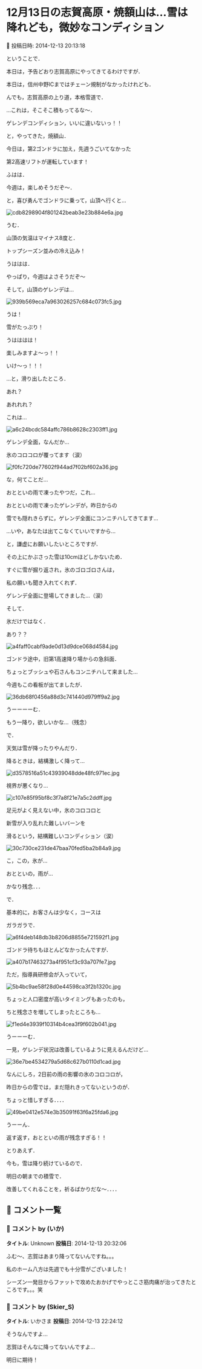 # 12月13日の志賀高原・焼額山は…雪は降れども，微妙なコンディション

📅 投稿日時: 2014-12-13 20:13:18

ということで．


本日は，予告どおり志賀高原にやってきてるわけですが．





本日は，信州中野ICまではチェーン規制がなかったけれども．


んでも，志賀高原の上り道，本格雪道で．


…これは，そこそこ積もってるな～．


ゲレンデコンディション，いいに違いないっ！！





と，やってきた，焼額山．


今日は，第2ゴンドラに加え，先週うごいてなかった


第2高速リフトが運転しています！


ふはは．


今週は，楽しめそうだぞ～．





と，喜び勇んでゴンドラに乗って，山頂へ行くと…




![cdb8298904f801242beab3e23b884e6a.jpg](images/cdb8298904f801242beab3e23b884e6a.jpg)




うむ．


山頂の気温はマイナス8度と．


トップシーズン並みの冷え込み！


うははは．


やっぱり，今週はよさそうだぞ～





そして，山頂のゲレンデは…




![939b569eca7a963026257c684c073fc5.jpg](images/939b569eca7a963026257c684c073fc5.jpg)




うは！


雪がたっぷり！


うはははは！


楽しみますよ～っ！！


いけ～っ！！！





…と，滑り出したところ．


あれ？


あれれれ？


これは…




![a6c24bcdc584affc786b8628c2303ff1.jpg](images/a6c24bcdc584affc786b8628c2303ff1.jpg)




ゲレンデ全面，なんだか…


氷のコロコロが覆ってます（涙）




![f0fc720de77602f944ad7f02bf602a36.jpg](images/f0fc720de77602f944ad7f02bf602a36.jpg)




な，何てことだ…


おとといの雨で凍ったやつだ，これ…


おとといの雨で凍ったゲレンデが，昨日からの


雪でも隠れきらずに，ゲレンデ全面にコンニチハしてきてます…





…いや，あなたは出てこなくていいですから…


と，謙虚にお願いしたいところですが．


その上にかぶさった雪は10cmほどしかないため．


すぐに雪が掘り返され，氷のゴロゴロさんは，


私の願いも聞き入れてくれず．


ゲレンデ全面に登場してきました…（涙）





そして．


氷だけではなく．


あり？？




![a4faff0cabf9ade0d13d9dce068d4584.jpg](images/a4faff0cabf9ade0d13d9dce068d4584.jpg)




ゴンドラ途中，旧第1高速降り場からの急斜面．


ちょっとブッシュや石さんもコンニチハして来ました…





今週もこの看板が出てましたが．




![36db68f0456a88d3c741440d979ff9a2.jpg](images/36db68f0456a88d3c741440d979ff9a2.jpg)




うーーーーむ．


もう一降り，欲しいかな…（残念）





で．


天気は雪が降ったりやんだり．


降るときは，結構激しく降って…




![d3578516a51c43939048dde48fc971ec.jpg](images/d3578516a51c43939048dde48fc971ec.jpg)




視界が悪くなり…




![c107e85f95bf8c3f7a8f21e7a5c2ddff.jpg](images/c107e85f95bf8c3f7a8f21e7a5c2ddff.jpg)




足元がよく見えない中，氷のコロコロと


新雪が入り乱れた難しいバーンを


滑るという，結構難しいコンディション（涙）




![30c730ce231de47baa70fed5ba2b84a9.jpg](images/30c730ce231de47baa70fed5ba2b84a9.jpg)




こ，この，氷が…


おとといの，雨が…


かなり残念．．．





で．


基本的に，お客さんは少なく，コースは


ガラガラで．




![a6f4deb148db3b8206d8855e721592f1.jpg](images/a6f4deb148db3b8206d8855e721592f1.jpg)




ゴンドラ待ちもほとんどなかったんですが．




![a407b17463273a4f951cf3c93a707fe7.jpg](images/a407b17463273a4f951cf3c93a707fe7.jpg)




ただ，指導員研修会が入っていて，




![5b4bc9ae58f28d0e44598ca3f2b1320c.jpg](images/5b4bc9ae58f28d0e44598ca3f2b1320c.jpg)




ちょっと人口密度が高いタイミングもあったのも，


ちと残念さを増してしまったところも…




![f1ed4e3939f10314b4cea3f9f602b041.jpg](images/f1ed4e3939f10314b4cea3f9f602b041.jpg)







うーーーむ．


一見，ゲレンデ状況は改善しているように見えるんだけど…




![36e7be4534279a5d68c627b0110d1cad.jpg](images/36e7be4534279a5d68c627b0110d1cad.jpg)







なんにしろ，2日前の雨の影響の氷のコロコロが，


昨日からの雪では，まだ隠れきってないというのが．


ちょっと惜しすぎる．．．．




![49be0412e574e3b35091f63f6a25fda6.jpg](images/49be0412e574e3b35091f63f6a25fda6.jpg)




うーーん．


返す返す，おとといの雨が残念すぎる！！





とりあえず．


今も，雪は降り続けているので．


明日の朝までの積雪で．


改善してくれることを，祈るばかりだな～．．．．

## 💬 コメント一覧

### 💬 コメント by (いか)
**タイトル**: Unknown
**投稿日**: 2014-12-13 20:32:06

ふむ～、志賀はあまり降ってないんですね。。。

私のホーム八方は先週でも十分雪がございました！

シーズン一発目からファットで攻めたおかげでやっとこさ筋肉痛が治ってきたところです。。。笑

### 💬 コメント by (Skier_S)
**タイトル**: いかさま
**投稿日**: 2014-12-13 22:24:12

そうなんですよ…

志賀はそんなに降ってないんですよ…



明日に期待！


